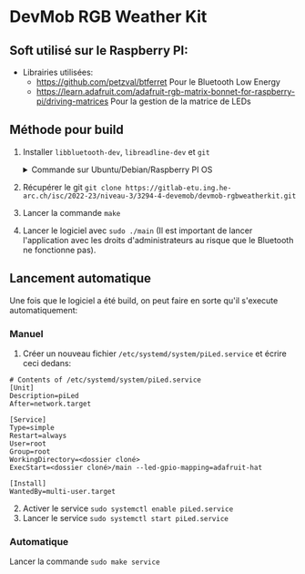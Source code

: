 # DevMob RGB Weather Kit

## Soft utilisé sur le Raspberry PI:
- Librairies utilisées:
    - https://github.com/petzval/btferret Pour le Bluetooth Low Energy
    - https://learn.adafruit.com/adafruit-rgb-matrix-bonnet-for-raspberry-pi/driving-matrices Pour la gestion de la matrice de LEDs

## Méthode pour build
1. Installer `libbluetooth-dev`, `libreadline-dev` et `git`
    <details><summary>Commande sur Ubuntu/Debian/Raspberry PI OS</summary>   
    
        sudo apt update && sudo apt install libbluetooth-dev libreadline-dev git
    
    </details>
2. Récupérer le git
`git clone https://gitlab-etu.ing.he-arc.ch/isc/2022-23/niveau-3/3294-4-devemob/devmob-rgbweatherkit.git`
3. Lancer la commande `make`
4. Lancer le logiciel avec `sudo ./main` 
(Il est important de lancer l'application avec les droits d'administrateurs au risque que le Bluetooth ne fonctionne pas).

## Lancement automatique
Une fois que le logiciel a été build, on peut faire en sorte qu'il s'execute automatiquement:
### Manuel
1. Créer un nouveau fichier `/etc/systemd/system/piLed.service` et écrire ceci dedans:
```
# Contents of /etc/systemd/system/piLed.service
[Unit]
Description=piLed
After=network.target

[Service]
Type=simple
Restart=always
User=root
Group=root
WorkingDirectory=<dossier cloné>
ExecStart=<dossier cloné>/main --led-gpio-mapping=adafruit-hat

[Install]
WantedBy=multi-user.target
```
2. Activer le service
`sudo systemctl enable piLed.service`
3. Lancer le service
`sudo systemctl start piLed.service`
### Automatique
Lancer la commande `sudo make service`
